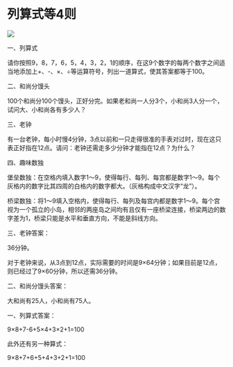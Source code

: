 # 列算式等4则

![](http://www.yilinzazhi.com/images/yili/yili201215/yili20121578.jpg)

一、列算式

请你按照9，8，7，6，5，4，3，2，1的顺序，在这9个数字的每两个数字之间适当地添加上+、-、×、÷等运算符号，列出一道算式，使其答案都等于100。

二、和尚分馒头

100个和尚分100个馒头，正好分完。如果老和尚一人分3个，小和尚3人分一个，试问大、小和尚各有多少人？

三、老钟

有一台老钟，每小时慢4分钟，3点以前和一只走得很准的手表对过时，现在这只表正好指在12点。请问：老钟还需走多少分钟才能指在12点？为什么？

四、趣味数独

堡垒数独：在空格内填入数字1～9，使得每行、每列、每宫都是数字1～9。每个灰格内的数字比其四周的白格内的数字都大。（灰格构成中文汉字“龙”）。

桥梁数独：将1～9填入空格内，使得每行、每列及每宫内都是数字1～9。每个宫视为一个孤立的小岛，相邻的两座岛之间均有且仅有一座桥梁连接，桥梁两边的数字差为1，桥梁只能是水平和垂直方向，不能是斜线方向。

三、老钟答案：

36分钟。

对于老钟来说，从3点到12点，实际需要的时间是9×64分钟；如果目前是12点，则已经过了9×60分钟，所以还需36分钟。

二、和尚分馒头答案：

大和尚有25人，小和尚有75人。

一、列算式答案：

9×8+7-6+5×4+3×2+1=100

此外还有另一种算式：

9×8+7+6+5+4+3+2+1=100